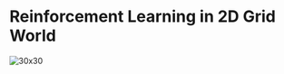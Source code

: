 # Reinforcement Learning in 2D Grid World
![30x30](https://github.com/jasqari/GridWorld-Reinforcement-Learning/assets/44480584/307890e2-4f24-4fa2-9c0b-3395500ca049)
